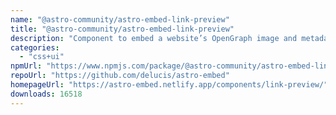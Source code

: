 ```yaml
---
name: "@astro-community/astro-embed-link-preview"
title: "@astro-community/astro-embed-link-preview"
description: "Component to embed a website’s OpenGraph image and metadata on your Astro site"
categories:
  - "css+ui"
npmUrl: "https://www.npmjs.com/package/@astro-community/astro-embed-link-preview"
repoUrl: "https://github.com/delucis/astro-embed"
homepageUrl: "https://astro-embed.netlify.app/components/link-preview/"
downloads: 16518
---
```

